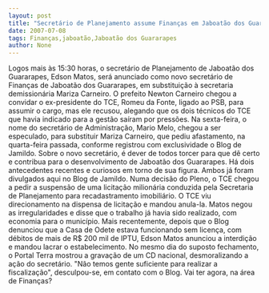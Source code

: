 ```yaml
---
layout: post
title: "Secretário de Planejamento assume Finanças em Jaboatão dos Guararapes"
date: 2007-07-08
tags: Finanças,jaboatão,Jaboatão dos Guararapes
author: None
---
```

Logos mais &agrave;s 15:30 horas, o secret&aacute;rio de Planejamento de Jaboat&atilde;o dos Guararapes, Edson Matos, ser&aacute; anunciado como novo secret&aacute;rio de Finan&ccedil;as de Jaboat&atilde;o dos Guararapes, em substitui&ccedil;&atilde;o &agrave; secretaria demission&aacute;ria Mariza Carneiro.
O prefeito Newton Carneiro chegou a convidar o ex-presidente do TCE, Romeu da Fonte, ligado ao PSB, para assumir o cargo, mas ele recusou, alegando que os dois t&eacute;cnicos do TCE que havia indicado para a gest&atilde;o sa&iacute;ram por press&otilde;es.
Na sexta-feira, o nome do secret&aacute;rio de Administra&ccedil;&atilde;o, Mario Melo, chegou a ser especulado, para substituir Mariza Carneiro, que pediu afastamento, na quarta-feira passada, conforme registrou com exclusividade o Blog de Jamildo.
Sobre o novo secret&aacute;rio, &eacute; dever de todos torcer para que d&ecirc; certo e contribua para o desenvolvimento de Jaboat&atilde;o dos Guararapes.
H&aacute; dois antecedentes recentes e curiosos em torno de sua figura. Ambos j&aacute; foram divulgados aqui no Blog de Jamildo.
Numa decis&atilde;o do Pleno, o TCE chegou a pedir a suspens&atilde;o de uma licita&ccedil;&atilde;o milion&aacute;ria conduzida pela Secretaria de Planejamento para recadastramento imobili&aacute;rio. O TCE viu direcionamento na dispensa de licita&ccedil;&atilde;o e mandou anula-la. Matos negou as irregularidades e disse que o trabalho j&aacute; havia sido realizado, com economia para o munic&iacute;pio.
Mais recentemente, depois que o Blog denunciou que a Casa de Odete estava funcionando sem licen&ccedil;a, com d&eacute;bitos de mais de R$ 200 mil de IPTU, Edson Matos anunciou a interdi&ccedil;&atilde;o e mandou lacrar o estabelecimento. No mesmo dia do suposto fechamento, o Portal Terra mostrou a grava&ccedil;&atilde;o de um CD nacional, desmoralizando a a&ccedil;&atilde;o do secret&aacute;rio. &quot;N&atilde;o temos gente suficiente para realizar a fiscaliza&ccedil;&atilde;o&quot;, desculpou-se, em contato com o Blog. Vai ter agora, na &aacute;rea de Finan&ccedil;as? 
